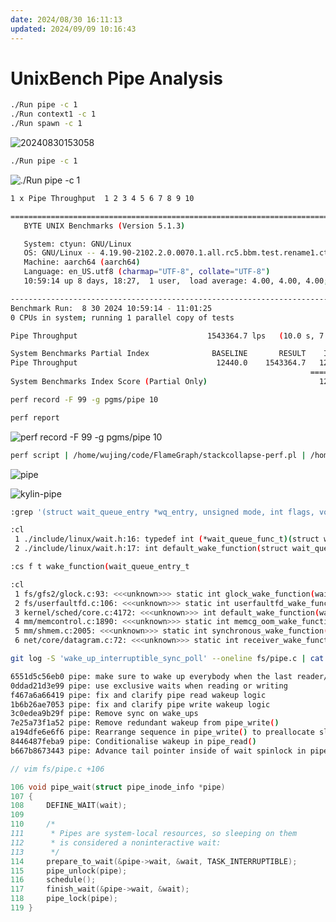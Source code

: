```yaml
---
date: 2024/08/30 16:11:13
updated: 2024/09/09 10:16:43
---
```


# UnixBench Pipe Analysis

```bash
./Run pipe -c 1
./Run context1 -c 1
./Run spawn -c 1
```

![20240830153058](https://cdn.jsdelivr.net/gh/realwujing/picture-bed/20240830153058.png)

```bash
./Run pipe -c 1
```

![./Run pipe -c 1](https://cdn.jsdelivr.net/gh/realwujing/picture-bed/20240830104454.png)

```bash
1 x Pipe Throughput  1 2 3 4 5 6 7 8 9 10

========================================================================
   BYTE UNIX Benchmarks (Version 5.1.3)

   System: ctyun: GNU/Linux
   OS: GNU/Linux -- 4.19.90-2102.2.0.0070.1.all.rc5.bbm.test.rename1.ctl2.aarch64 -- #1 SMP Wed Aug 21 15:57:25 CST 2024
   Machine: aarch64 (aarch64)
   Language: en_US.utf8 (charmap="UTF-8", collate="UTF-8")
   10:59:14 up 8 days, 18:27,  1 user,  load average: 4.00, 4.00, 4.00; runlevel 3

------------------------------------------------------------------------
Benchmark Run:  8 30 2024 10:59:14 - 11:01:25
0 CPUs in system; running 1 parallel copy of tests

Pipe Throughput                             1543364.7 lps   (10.0 s, 7 samples)

System Benchmarks Partial Index              BASELINE       RESULT    INDEX
Pipe Throughput                               12440.0    1543364.7   1240.6
                                                                   ========
System Benchmarks Index Score (Partial Only)                         1240.6
```

```bash
perf record -F 99 -g pgms/pipe 10
```

```bash
perf report
```

![perf record -F 99 -g pgms/pipe 10](https://cdn.jsdelivr.net/gh/realwujing/picture-bed/企业微信截图_79ad3eac-52e6-4f54-bd28-cb8fc2b0a0eb.png)

```bash
perf script | /home/wujing/code/FlameGraph/stackcollapse-perf.pl | /home/wujing/code/FlameGraph/flamegraph.pl > pipe.svg
```

![pipe](https://cdn.jsdelivr.net/gh/realwujing/picture-bed/pipe.svg)

![kylin-pipe](https://cdn.jsdelivr.net/gh/realwujing/picture-bed/kylin-pipe.svg)

```bash
:grep '(struct wait_queue_entry *wq_entry, unsigned mode, int flags, void *key)' . -inrF --include=*.h

:cl
 1 ./include/linux/wait.h:16: typedef int (*wait_queue_func_t)(struct wait_queue_entry *wq_entry, unsigned mode, int flags, void *key);
 2 ./include/linux/wait.h:17: int default_wake_function(struct wait_queue_entry *wq_entry, unsigned mode, int flags, void *key);
```

```bash
:cs f t wake_function(wait_queue_entry_t

:cl
 1 fs/gfs2/glock.c:93: <<<unknown>>> static int glock_wake_function(wait_queue_entry_t *wait, unsigned int mode,
 2 fs/userfaultfd.c:106: <<<unknown>>> static int userfaultfd_wake_function(wait_queue_entry_t *wq, unsigned mode,
 3 kernel/sched/core.c:4172: <<<unknown>>> int default_wake_function(wait_queue_entry_t *curr, unsigned mode, int wake_flags,
 4 mm/memcontrol.c:1890: <<<unknown>>> static int memcg_oom_wake_function(wait_queue_entry_t *wait,
 5 mm/shmem.c:2005: <<<unknown>>> static int synchronous_wake_function(wait_queue_entry_t *wait, unsigned mode, int sync, void *key)
 6 net/core/datagram.c:72: <<<unknown>>> static int receiver_wake_function(wait_queue_entry_t *wait, unsigned int mode, int sync,
```


```bash
git log -S 'wake_up_interruptible_sync_poll' --oneline fs/pipe.c | cat

6551d5c56eb0 pipe: make sure to wake up everybody when the last reader/writer closes
0ddad21d3e99 pipe: use exclusive waits when reading or writing
f467a6a66419 pipe: fix and clarify pipe read wakeup logic
1b6b26ae7053 pipe: fix and clarify pipe write wakeup logic
3c0edea9b29f pipe: Remove sync on wake_ups
7e25a73f1a52 pipe: Remove redundant wakeup from pipe_write()
a194dfe6e6f6 pipe: Rearrange sequence in pipe_write() to preallocate slot
8446487feba9 pipe: Conditionalise wakeup in pipe_read()
b667b8673443 pipe: Advance tail pointer inside of wait spinlock in pipe_read()
```

```c
// vim fs/pipe.c +106

106 void pipe_wait(struct pipe_inode_info *pipe)
107 {
108     DEFINE_WAIT(wait);
109
110     /*
111      * Pipes are system-local resources, so sleeping on them
112      * is considered a noninteractive wait:
113      */
114     prepare_to_wait(&pipe->wait, &wait, TASK_INTERRUPTIBLE);
115     pipe_unlock(pipe);
116     schedule();
117     finish_wait(&pipe->wait, &wait);
118     pipe_lock(pipe);
119 }
```
